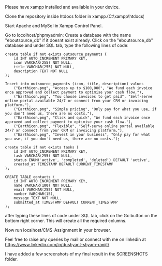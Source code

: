 Please have xampp installed and available in your device.

Clone the repository inside htdocs folder in xampp.(C:\xampp\htdocs)

Start Apache and MySql in Xampp Control Panel.

Go to locolhost/phpmyadmin:
    Create a database with the name "eboutsource_db" if it doesnt exist already.
    Click on the "eboutsource_db" database and under SQL tab, type the following lines of code:
    


    create table if not exists outsource_payments (
        id INT AUTO_INCREMENT PRIMARY KEY,
        icon VARCHAR(255) NOT NULL,
        title VARCHAR(255) NOT NULL,
        description TEXT NOT NULL
    );

    Insert into outsource_payments (icon, title, description) values 
        ("Earthicon.png", "Access up to $100,000", "We fund each invoice once approved and collect payment to optimise your cash flow."),
        ("Earthicon.png", "You choose invoices to get paid", "Self-serve online portal available 24/7 or connect from your CRM or invoicing platform."),
        ("Earthicon.png", "Simple pricing", "Only pay for what you use, if you don't need us, there are no costs."),
        ("Earthicon.png", "Click and quick", "We fund each invoice once approved and collect payment to optimise your cash flow."),
        ("Earthicon.png", "Flexible", "Self-serve online portal available 24/7 or connect from your CRM or invoicing platform."),
        ("Earthicon.png", "Invest in your business", "Only pay for what you use, if you don't need us, there are no costs.");

    create table if not exists tasks (
        id INT AUTO_INCREMENT PRIMARY KEY,
        task VARCHAR(255) NOT NULL,
        status ENUM('active', 'completed', 'deleted') DEFAULT 'active',
        created_at TIMESTAMP DEFAULT CURRENT_TIMESTAMP
    );

    CREATE TABLE contacts (
        id INT AUTO_INCREMENT PRIMARY KEY,
        name VARCHAR(100) NOT NULL,
        email VARCHAR(255) NOT NULL,
        number VARCHAR(15),
        message TEXT NOT NULL,
        submitted_at TIMESTAMP DEFAULT CURRENT_TIMESTAMP
    );
        


after typing these lines of code under SQL tab, click on the Go button on the bottom right corner.
This will create all the required columns.

Now run localhost/CMS-Assignment in your browser.

Feel free to raise any queries by mail or connect with me on linkedin at
https://www.linkedin.com/in/dushyant-shyam-ranjit/ 





I have added a few screenshots of my final result in the SCREENSHOTS folder.
